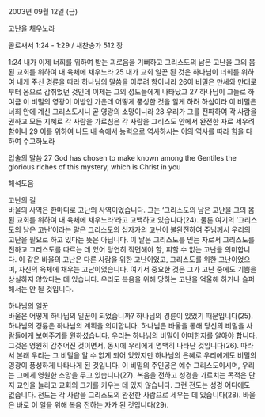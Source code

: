 2003년 09월 12일 (금)

고난을 채우노라



골로새서 1:24 - 1:29 / 새찬송가 512 장


1:24 내가 이제 너희를 위하여 받는 괴로움을 기뻐하고 그리스도의 남은 고난을 그의 몸된 교회를 위하여 내 육체에 채우노라 
25 내가 교회 일꾼 된 것은 하나님이 너희를 위하여 내게 주신 경륜을 따라 하나님의 말씀을 이루려 함이니라 
26이 비밀은 만세와 만대로부터 옴으로 감취었던 것인데 이제는 그의 성도들에게 나타났고 
27 하나님이 그들로 하여금 이 비밀의 영광이 이방인 가운데 어떻게 풍성한 것을 알게 하려 하심이라 이 비밀은 너희 안에 계신 그리스도시니 곧 영광의 소망이니라 
28 우리가 그를 전파하여 각 사람을 권하고 모든 지혜로 각 사람을 가르침은 각 사람을 그리스도 안에서 완전한 자로 세우려 함이니 
29 이를 위하여 나도 내 속에서 능력으로 역사하시는 이의 역사를 따라 힘을 다하여 수고하노라

입술의 말씀 
27 God has chosen to make known among the Gentiles the glorious riches of this mystery, which is Christ in you

해석도움





고난의 길  
바울의 사역은 한마디로 고난의 사역이었습니다. 그는 ‘그리스도의 남은 고난을 그의 몸된 교회를 위하여 내 육체에 채우노라’라고 고백하고 있습니다(24). 물론 여기의 ‘그리스도의 남은 고난’이라는 말은 그리스도의 십자가의 고난이 불완전하여 주님께서 우리의 고난을 필요로 하고 있다는 뜻은 아닙니다. 이 날은 그리스도를 믿는 자로서 그리스도를 전하고 그리스도를 따르는 데 있어 당연히 직면해야 할, 피할 수 없는 고난을 의미합니다. 이 같은 바울의 고난은 다른 사람을 위한 고난이었고, 그리스도를 위한 고난이었으며, 자신의 육체에 채우는 고난이었습니다. 여기서 중요한 것은 그가 고난 중에도 기쁨을 상실하지 않았다는 데 있습니다. 우리도 복음을 위해 당하는 고난을 억울해 하거나 슬퍼해서는 안 될 것입니다. 

하나님의 일꾼   
바울은 어떻게 하나님의 일꾼이 되었습니까? 하나님의 경륜이 있었기 때문입니다(25). 하나님의 경륜은 하나님의 계획을 의미합니다. 하나님은 바울을 통해 당신의 비밀을 사람들에게 보여주기를 원하셨습니다. 우리는 하나님의 비밀이 어떠한지를 알아야 합니다. 그것은 영원히 감추어진 것이면서, 동시에 우리에게 명백히 나타난 것입니다(26). 따라서 본래 우리는 그 비밀을 알 수 없게 되어 있었지만 하나님의 은혜로 우리에게도 비밀의 영광이 풍성하게 나타나게 된 것입니다. 이 비밀의 주인공은 예수 그리스도이시며, 우리는 그에게 영원한 소망을 두고 있습니다(27). 복음을 전하고 성경을 가르치는 목적은 단지 교인을 늘리고 교회의 크기를 키우는 데 있지 않습니다. 그런 전도는 성경 어디에도 없습니다. 전도는 각 사람을 그리스도의 완전한 사람으로 세우는 데 있습니다(28). 바울은 바로 이 일을 위해 복음 전하는 자가 된 것입니다(29).